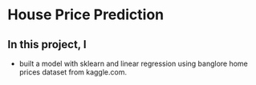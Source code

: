 # House Price Prediction
## In this project, I
- built a model with sklearn and linear regression using banglore home prices dataset from kaggle.com.
